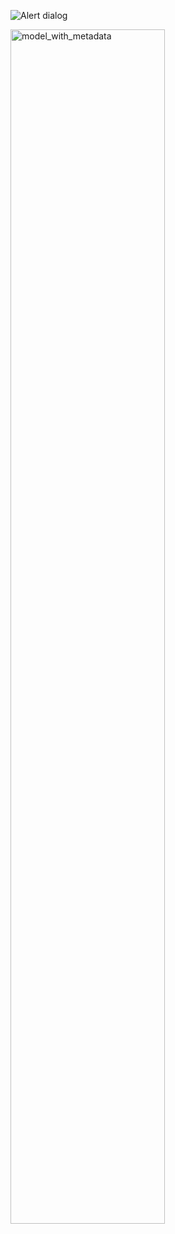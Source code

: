 ![Alert dialog](https://placehold.it/350x150)

<img src="cing%CoKHefQBY0QMygAegUIARDMAQ" alt="model_with_metadata" width="70%">
